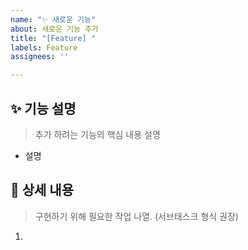 ```yaml
---
name: "✨ 새로운 기능"
about: 새로운 기능 추가
title: "[Feature] "
labels: Feature
assignees: ''

---
```


## ✨ 기능 설명

> 추가 하려는 기능의 핵심 내용 설명
- 설명


## 🌟 상세 내용

>구현하기 위해 필요한 작업 나열. (서브태스크 형식 권장)
1.

